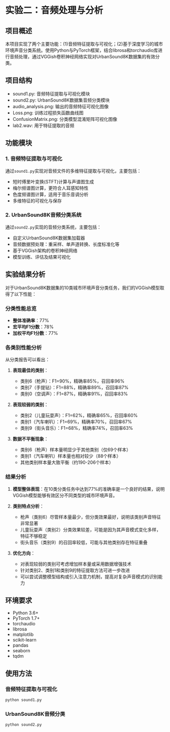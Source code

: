 # 实验二：音频处理与分析

## 项目概述

本项目实现了两个主要功能：(1)音频特征提取与可视化；(2)基于深度学习的城市环境声音分类系统。使用Python与PyTorch框架，结合librosa和torchaudio库进行音频处理，通过VGGish卷积神经网络实现对UrbanSound8K数据集的有效分类。

## 项目结构

- sound1.py: 音频特征提取与可视化模块
- sound2.py: UrbanSound8K数据集音频分类模块
- audio_analysis.png: 输出的音频特征可视化图像
- Loss.png: 训练过程损失函数曲线图
- ConfusionMatrix.png: 分类模型混淆矩阵可视化图像
- lab2.wav: 用于特征提取的音频

## 功能模块

### 1. 音频特征提取与可视化

通过`sound1.py`实现对音频文件的多维特征提取与可视化，主要包括：

- 短时傅里叶变换(STFT)计算与声谱图生成
- 梅尔频谱图计算，更符合人耳感知特性
- 色度频谱图计算，适用于音乐音调分析
- 多维特征的可视化与保存

### 2. UrbanSound8K音频分类系统

通过`sound2.py`实现的音频分类系统，主要包括：

- 自定义UrbanSound8K数据集加载器
- 音频数据预处理：重采样、单声道转换、长度标准化等
- 基于VGGish架构的卷积神经网络
- 模型训练、评估及结果可视化

## 实验结果分析

对于UrbanSound8K数据集的10类城市环境声音分类任务，我们的VGGish模型取得了以下性能：

### 分类性能总览

- **整体准确率**：77%
- **宏平均F1分数**：78%
- **加权平均F1分数**：77%

### 各类别性能分析

从分类报告可以看出：

1. **表现最佳的类别**：
   - 类别6（枪声）：F1=90%，精确率85%，召回率96%
   - 类别7（手提钻）：F1=88%，精确率89%，召回率87%
   - 类别0（空调声）：F1=87%，精确率91%，召回率83%

2. **表现较弱的类别**：
   - 类别2（儿童玩耍声）：F1=62%，精确率65%，召回率60%
   - 类别1（汽车喇叭）：F1=69%，精确率70%，召回率67%
   - 类别9（街头音乐）：F1=68%，精确率74%，召回率63%

3. **数据不平衡现象**：
   - 类别6（枪声）样本量明显少于其他类别（仅69个样本）
   - 类别1（汽车喇叭）样本量也相对较少（88个样本）
   - 其他类别样本量大致平衡（约190-206个样本）

### 结果分析

1. **模型整体表现**：在10类分类任务中达到77%的准确率是一个良好的结果，说明VGGish模型能够有效区分不同类型的城市环境声音。

2. **类别特点分析**：
   - 枪声（类别6）尽管样本量最少，但分类效果最好，说明该类别声音特征非常显著
   - 儿童玩耍声（类别2）分类效果较差，可能是因为其声音模式变化多样，特征不够稳定
   - 街头音乐（类别9）的召回率较低，可能与其他类别存在特征重叠

3. **优化方向**：
   - 对表现较弱的类别可考虑增加样本量或采用数据增强技术
   - 针对类别2、类别1和类别9的特征提取方法可进一步改进
   - 可以尝试调整模型结构或引入注意力机制，提高对复杂声音模式的识别能力

## 环境要求

- Python 3.6+
- PyTorch 1.7+
- torchaudio
- librosa
- matplotlib
- scikit-learn
- pandas
- seaborn
- tqdm

## 使用方法

### 音频特征提取与可视化

```bash
python sound1.py
```

### UrbanSound8K音频分类

```bash
python sound2.py
```
